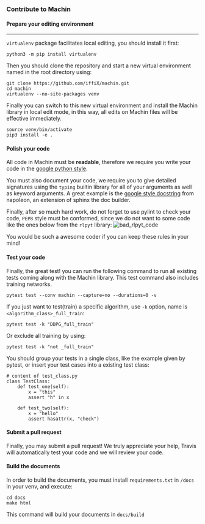 ### Contribute to Machin

#### Prepare your editing environment
---
`virtualenv` package facilitates local editing, you should install it first:
```
python3 -m pip install virtualenv
``` 
Then you should clone the repository and start a new virtual environment named
in the root directory using:
```
git clone https://github.com/iffiX/machin.git
cd machin
virtualenv --no-site-packages venv
```
Finally you can switch to this new virtual environment and install the Machin 
library in local edit mode, in this way, all edits on Machin files will be 
effective immediately.
```
source venv/bin/activate
pip3 install -e .
```

#### Polish your code
All code in Machin must be **readable**, therefore we require you write your
code in the [google python style](http://google.github.io/styleguide/pyguide.html).

You must also document your code, we require you to give detailed signatures 
using the `typing` builtin library for all of your arguments as well as 
keyword arguments. A great example is the 
[google style docstring](https://sphinxcontrib-napoleon.readthedocs.io/en/latest/example_google.html)
from napoleon, an extension of sphinx the doc builder.

Finally, after so much hard work, do not forget to use pylint to check your code, 
`PEP8` style must be conformed, since we do not want to some code like the ones
below from the `rlpyt` library:
![bad_rlpyt_code](https://github.com/iffiX/machin/blob/master/docs/img/bad_rlpyt_code.png)

You would be such a awesome coder if you can keep these rules in your mind! 

#### Test your code
Finally, the great test! you can run the following command to run all existing
tests coming along with the Machin library. This test command also includes 
training networks.
```
pytest test --conv machin --capture=no --durations=0 -v
```
If you just want to test(train) a specific algorithm, use `-k` option, name is
`<algorithm_class>_full_train`:
```
pytest test -k "DDPG_full_train"
```
Or exclude all training by using:
```
pytest test -k "not _full_train"
```

You should group your tests in a single class, like the example given by pytest,
or insert your test cases into a existing test class:
```
# content of test_class.py
class TestClass:
    def test_one(self):
        x = "this"
        assert "h" in x

    def test_two(self):
        x = "hello"
        assert hasattr(x, "check")
```
#### Submit a pull request
Finally, you may submit a pull request! We truly appreciate your help,
Travis will automatically test your code and we will review your code.

#### Build the documents
In order to build the documents, you must install `requirements.txt` in `/docs`
in your venv, and execute:
```
cd docs
make html
```
This command will build your documents in `docs/build`